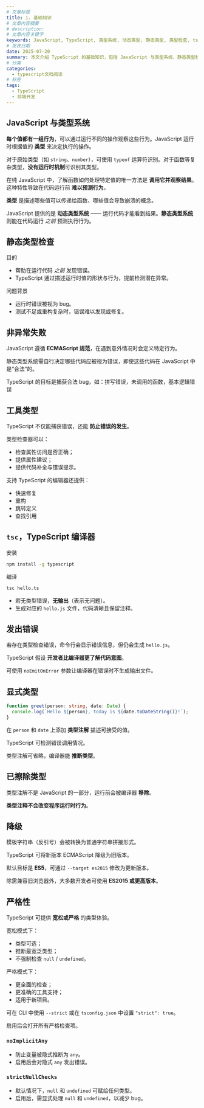 ```yaml
---
# 文章标题
title: 1. 基础知识
# 文章内容摘要
# description:
# 文章内容关键字
keywords: JavaScript, TypeScript, 类型系统, 动态类型, 静态类型, 类型检查, tsc, 类型注解, 类型推断, 类型擦除, 编译器, 严格模式, noImplicitAny, strictNullChecks, ECMAScript, 降级编译, 工具类型, 运行时错误, 编译错误, 静态分析
# 发表日期
date: 2025-07-20
summary: 本文介绍 TypeScript 的基础知识，包括 JavaScript 与类型系统、静态类型检查、非异常失败、工具类型、tsc 编译器、显式类型、已擦除类型、降级、严格性等。
# 分类
categories:
  - typescript文档阅读
# 标签
tags:
  - TypeScript
  - 前端开发
---
```


## JavaScript 与类型系统

**每个值都有一组行为**，可以通过运行不同的操作观察这些行为。JavaScript 运行时根据值的 **类型** 来决定执行的操作。

对于原始类型（如 `string`、`number`），可使用 `typeof` 运算符识别。对于函数等复杂类型，**没有运行时机制**可识别其类型。

在纯 JavaScript 中，了解函数如何处理特定值的唯一方法是 **调用它并观察结果**。这种特性导致在代码运行前 **难以预测行为**。

**类型** 是描述哪些值可以传递给函数、哪些值会导致崩溃的概念。

JavaScript 提供的是 **动态类型系统** —— 运行代码才能看到结果。**静态类型系统** 则能在代码运行 _之前_ 预测执行行为。

## 静态类型检查

目的

- 帮助在运行代码 _之前_ 发现错误。
- TypeScript 通过描述运行时值的形状与行为，提前检测潜在异常。

问题背景

- 运行时错误被视为 bug。
- 测试不足或重构复杂时，错误难以发现或修复。

## 非异常失败

JavaScript 遵循 **ECMAScript 规范**，在遇到意外情况时会定义特定行为。

静态类型系统需自行决定哪些代码应被视为错误，即使这些代码在 JavaScript 中是“合法”的。

TypeScript 的目标是捕获合法 bug，如：拼写错误，未调用的函数，基本逻辑错误

## 工具类型

TypeScript 不仅能捕获错误，还能 **防止错误的发生**。

类型检查器可以：

- 检查属性访问是否正确；
- 提供属性建议；
- 提供代码补全与错误提示。

支持 TypeScript 的编辑器还提供：

- 快速修复
- 重构
- 跳转定义
- 查找引用

## `tsc`，TypeScript 编译器

安装

```bash
npm install -g typescript
```

编译

```bash
tsc hello.ts
```

- 若无类型错误，**无输出**（表示无问题）。
- 生成对应的 `hello.js` 文件，代码清晰且保留注释。

## 发出错误

若存在类型检查错误，命令行会显示错误信息，但仍会生成 `hello.js`。

TypeScript 假设 **开发者比编译器更了解代码意图**。

可使用 `noEmitOnError` 参数让编译器在错误时不生成输出文件。

## 显式类型

```ts
function greet(person: string, date: Date) {
  console.log(`Hello ${person}, today is ${date.toDateString()}!`);
}
```

在 `person` 和 `date` 上添加 **类型注解** 描述可接受的值。

TypeScript 可检测错误调用情况。

类型注解可省略，编译器能 **推断类型**。

## 已擦除类型

类型注解不是 JavaScript 的一部分，运行前会被编译器 **移除**。

**类型注释不会改变程序运行时行为**。

## 降级

模板字符串（反引号）会被转换为普通字符串拼接形式。

TypeScript 可将新版本 ECMAScript 降级为旧版本。

默认目标是 **ES5**，可通过 `--target es2015` 修改为更新版本。

除需兼容旧浏览器外，大多数开发者可使用 **ES2015 或更高版本**。

## 严格性

TypeScript 可提供 **宽松或严格** 的类型体验。

宽松模式下：

- 类型可选；
- 推断最宽泛类型；
- 不强制检查 `null` / `undefined`。

严格模式下：

- 更全面的检查；
- 更准确的工具支持；
- 适用于新项目。

可在 CLI 中使用 `--strict` 或在 `tsconfig.json` 中设置 `"strict": true`。

启用后会打开所有严格检查项。

### `noImplicitAny`

- 防止变量被隐式推断为 `any`。
- 启用后会对隐式 `any` 发出错误。

### `strictNullChecks`

- 默认情况下，`null` 和 `undefined` 可赋给任何类型。
- 启用后，需显式处理 `null` 和 `undefined`，以减少 bug。
